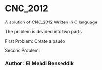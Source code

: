 # CNC_2012
A solution of CNC_2012 Written in C language

The problem is devided into two parts:

First Problem: Create a psudo 

Second Problem:


### Author : El Mehdi Benseddik

